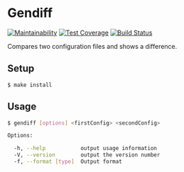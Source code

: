 # Gendiff

[![Maintainability](https://api.codeclimate.com/v1/badges/2a49a056f807dd771c8d/maintainability)](https://codeclimate.com/github/aarefiev/project-lvl2-s213/maintainability)
[![Test Coverage](https://api.codeclimate.com/v1/badges/2a49a056f807dd771c8d/test_coverage)](https://codeclimate.com/github/aarefiev/project-lvl2-s213/test_coverage)
[![Build Status](https://travis-ci.org/aarefiev/project-lvl2-s213.svg?branch=master)](https://travis-ci.org/aarefiev/project-lvl2-s213)

Compares two configuration files and shows a difference.

## Setup

```
$ make install
```

## Usage

```bash
$ gendiff [options] <firstConfig> <secondConfig>

Options:

  -h, --help           output usage information
  -V, --version        output the version number
  -f, --format [type]  Output format
```
